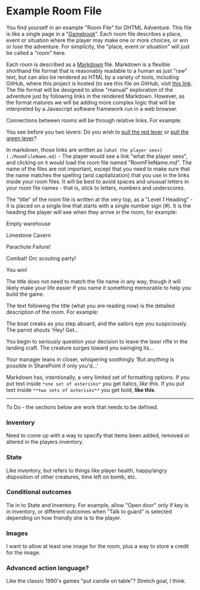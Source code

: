 # Example Room File

You find yourself in an example "Room File" for DHTML Adventure. This
file is like a single page in a "[Gamebook][WP_Gamebook]". Each room
file describes a place, event or situation where the player may make
one or more choices, or win or lose the adventure. For simplicity, the
"place, event or situation" will just be called a "room" here.

Each room is described as a [Markdown][WP_Markdown] file. Markdown is
a flexible shorthand file format that is reasonably readable to a
human as just "raw" text, but can also be rendered as HTML by a
variety of tools, including GitHub, where this project is hosted (to
see this file on GitHub, visit [this link][GH_Example]. The file
format will be designed to allow "manual" exploration of the adventure
just by following links in the rendered Markdown. However, as the
format matures we will be adding more complex logic that will be
interpreted by a Javascript software framework run in a web browser.

Connections between rooms will be through relative links. For example:

You see before you two levers: Do you wish to
[pull the red lever](./ExampleRedRoom.md) or
[pull the green lever](./ExampleGreenRoom.md)?

In markdown, those links are written as
`[what the player sees](./RoomFileName.md)` - The player would see a
link "what the player sees", and clicking on it would load the room
file named "RoomFileName.md". The name of the files are not important,
except that you need to make sure that the name matches the spelling
(and capitalization) that you use in the links inside your room
files. It will be best to avoid spaces and unusual letters in your
room file names - that is, stick to letters, numbers and underscores.

The "title" of the room file is written at the very top, as a "Level 1
Heading" - it is placed on a single line that starts with a single
number sign (#). It is the heading the player will see when they
arrive in the room, for example:

Empty warehouse

Limestone Cavern

Parachute Failure!

Combat! Orc scouting party!

You win!

The title does not need to match the file name in any way, though it
will likely make your life easier if you name it something memorable
to help you build the game.

The text following the title (what you are reading now) is the
detailed description of the room. For example:

The boat creaks as you step aboard, and the sailors eye you
suspiciously. The parrot shouts 'Hey! Get...

You begin to seriously question your decision to leave the laser rifle
in the landing craft. The creature surges toward you swinging its...

Your manager leans in closer, whispering soothingly 'But *anything* is
possible in SharePoint if only you'd...'

Markdown has, intentionally, a very limited set of formatting
options. If you put text inside `*one set of asterisks*` you get
italics, *like this*. If you put text inside `**two sets of
asterisks**` you get bold, **like this**. 

- - - - -

To Do - the sections below are work that needs to be defined.

### Inventory

Need to come up with a way to specify that items been added, removed
or altered in the players inventory.

### State

Like inventory, but refers to things like player health, happy/angry
disposition of other creatures, time left on bomb, etc.

### Conditional outcomes

Tie in to State and Inventory. For example, allow "Open door" only if
key is in inventory, or different outcomes when "Talk to guard" is
selected depending on how friendly she is to the player.

### Images

I want to allow at least one image for the room, plus a way to store a
credit for the image.

### Advanced action language?

Like the classic 1990's games "put candle on table"? Stretch goal, I think.

[WP_Gamebook]: https://en.wikipedia.org/wiki/Gamebook
[WP_Markdown]: https://en.wikipedia.org/wiki/Markdown
[GH_Example]: https://github.com/cherrypi/dhtmladventure/blob/master/ExampleFile.md
